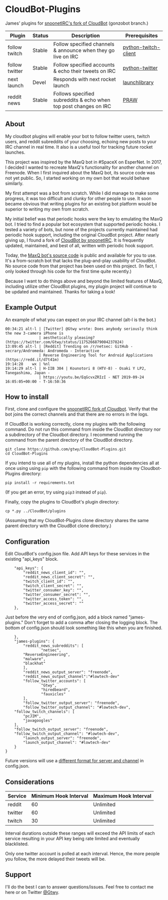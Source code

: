 # CloudBot-Plugins
James' plugins for [snoonetIRC's fork of CloudBot](https://github.com/snoonetIRC/CloudBot) (gonzobot branch.)

Plugin | Status | Description | Prerequisites
-------|--------|-------------|--------------
follow twitch|Stable|Follow specified channels & announce when they go live on IRC|[python-twitch-client](https://github.com/tsifrer/python-twitch-client)
follow twitter|Stable|Follow specified accounts & echo their tweets on IRC|[python-twitter](https://github.com/bear/python-twitter)
next launch|Devel|Responds with next rocket launch|[launchlibrary](https://pypi.org/project/python-launch-library/)
reddit news|Stable|Follows specified subreddits & echo when top post changes on IRC|[PRAW](https://praw.readthedocs.io)

## About
My cloudbot plugins will enable your bot to follow twitter users, twitch users, and reddit subreddits of your choosing, echoing new posts to your IRC channel in real time. It also is a useful tool for tracking future rocket launches.

This project was inspired by the MaxQ bot in #SpaceX on EsperNet. In 2017, I decided I wanted to recreate MaxQ's functionality for another channel on Freenode. When I first inquired about the MaxQ bot, its source code was not yet public. So, I started working on my own bot that would behave similarly.

My first attempt was a bot from scratch. While I did manage to make some progress, it was too difficult and clunky for other people to use. It soon became obvious that writing plugins for an existing bot platform would be superior to writing my own from scratch.

My initial belief was that periodic hooks were the key to emulating the MaxQ bot. I tried to find a popular bot ecosystem that supported periodic hooks. I tested a variety of bots, but none of the projects currently maintained had periodic hook support, including the original CloudBot project. After nearly giving up, I found a fork of [CloudBot by snoonetIRC](https://github.com/snoonetIRC/CloudBot). It is frequently updated, maintained, and best of all, written with periodic hook support.

Today, the [MaxQ bot's source code](https://github.com/jclishman/maxq-irc-bot) is public and available for you to use. It's a from-scratch bot that lacks the plug-and-play usability of CloudBot. No source code from that project has been used on this project. (In fact, I only looked through his code for the first time quite recently.)

Because I want to do things above and beyond the limited features of MaxQ, including utilize other CloudBot plugins, my plugin project will continue to be updated and maintained. Thanks for taking a look!

## Example Output
An example of what you can expect on your IRC channel (alt-l is the bot.)

```
00:34:21 alt-l | [Twitter] @Gtwy wrote: Does anybody seriously think the new 3-camera iPhone is
               | aesthetically pleasing?  (https://twitter.com/Gtwy/status/1175266879004237824)
13:09:45 alt-l | [Reddit] Trending on /r/netsec: GitHub - secrary/Andromeda: Andromeda - Interactive
               | Reverse Engineering Tool for Android Applications (https://redd.it/d7t41m)
19:14:28    wx | %nl
19:14:29 alt-l | H-IIB 304 | Kounotori 8 (HTV-8) - Osaki Y LP2, Tanegashima, Japan -
               | https://youtu.be/EqGcvxZRIzI - NET 2019-09-24 16:05:05+00:00 - T-16:50:36
```

## How to install
First, clone and configure the [snoonetIRC fork of Cloudbot](https://github.com/snoonetIRC/CloudBot). Verify that the bot joins the correct channels and that there are no errors in the logs.

If CloudBot is working correctly, clone my plugins with the following command. Do not run this command from inside the CloudBot directory nor a subdirectory of the Cloudbot directory. I recommend running the command from the parent directory of the CloudBot directory.

```
git clone https://github.com/gtwy/CloudBot-Plugins.git
cd CloudBot-Plugins
```


If you intend to use all of my plugins, install the python dependencies all at once using using `pip` with the following command from inside my Cloudbot-Plugins directory:

```
pip install -r requirements.txt
```

(If you get an error, try using `pip3` instead of `pip`).

Finally, copy the plugins to CloudBot's plugin directory:

```
cp *.py ../CloudBot/plugins
```

(Assuming that my CloudBot-Plugins clone directory shares the same parent directory with the CloudBot clone directory.)

## Configuration

Edit CloudBot's config.json file. Add API keys for these services in the existing "api_keys" block.

```
    "api_keys": {
        "reddit_news_client_id": "",
        "reddit_news_client_secret": "",
        "twitch_client_id": "",
        "twitch_client_secret": "",
        "twitter_consumer_key": "",
        "twitter_consumer_secret": "",
        "twitter_access_token": "",
        "twitter_access_secret": ""
    },
```

Just before the very end of config.json, add a block named "james-plugins." Don't forget to add a comma after closing the logging block. The bottom of config.json should look something like this when you are finished.

```
    },
    "james-plugins": {
        "reddit_news_subreddits": [
                "netsec",
		"ReverseEngineering",
		"malware",
		"blackhat"
        ],
        "reddit_news_output_server": "freenode",
        "reddit_news_output_channel":"#lowtech-dev"
        "follow_twitter_accounts": [
                "Gtwy",
                "hiredbeard",
                "fauxicles"
        ],
        "follow_twitter_output_server": "freenode",
        "follow_twitter_output_channel": "#lowtech-dev",
	"follow_twitch_channels": [
		"pcJIM",
		"javagoogles"
	],
	"follow_twitch_output_server": "freenode",
	"follow_twitch_output_channel": "#lowtech-dev",
        "launch_output_server": "freenode",
        "launch_output_channel": "#lowtech-dev"
    }
}
```

Future versions will use a [different format for server and channel](https://github.com/gtwy/CloudBot-Plugins/issues/9) in config.json.

## Considerations
Service | Minimum Hook Interval | Maximum Hook Interval
--------|-----------------------|----------------------
reddit|60|Unlimited
twitter|60|Unlimited
twitch|30|Unlimited

Interval durations outside these ranges will exceed the API limits of each service resulting in your API key being rate limited and eventually blacklisted.

Only one twitter account is polled at each interval. Hence, the more people you follow, the more delayed their tweets will be.


## Support
I'll do the best I can to answer questions/issues. Feel free to contact me here or on Twitter [@Gtwy](https://twitter.com/Gtwy).
